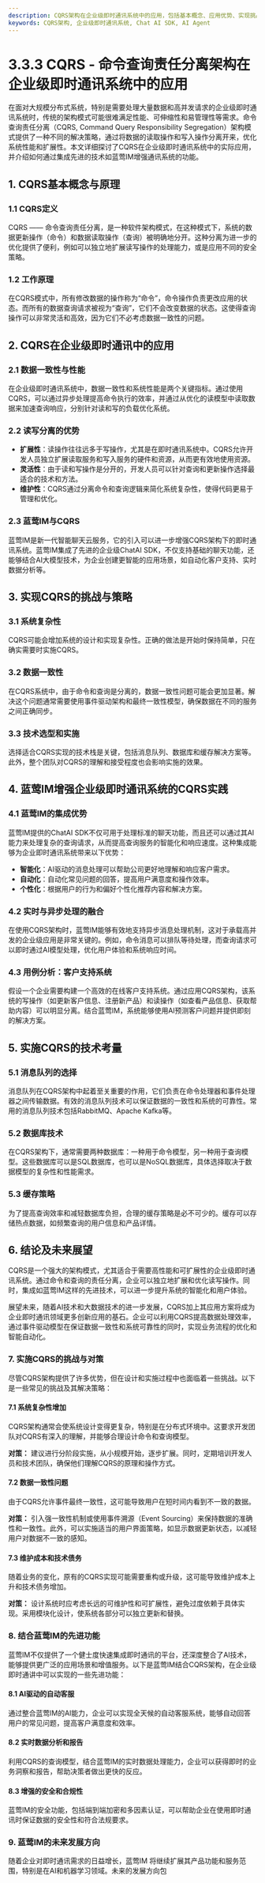 ```yaml
---
description: CQRS架构在企业级即时通讯系统中的应用，包括基本概念、应用优势、实现挑战与策略等内容。
keywords: CQRS架构, 企业级即时通讯系统, Chat AI SDK, AI Agent
---
```

# 3.3.3 CQRS - 命令查询责任分离架构在企业级即时通讯系统中的应用

在面对大规模分布式系统，特别是需要处理大量数据和高并发请求的企业级即时通讯系统时，传统的架构模式可能很难满足性能、可伸缩性和易管理性等需求。命令查询责任分离（CQRS, Command Query Responsibility Segregation）架构模式提供了一种不同的解决策略，通过将数据的读取操作和写入操作分离开来，优化系统性能和扩展性。本文详细探讨了CQRS在企业级即时通讯系统中的实际应用，并介绍如何通过集成先进的技术如蓝莺IM增强通讯系统的功能。

## 1. CQRS基本概念与原理

### 1.1 CQRS定义

CQRS —— 命令查询责任分离，是一种软件架构模式，在这种模式下，系统的数据更新操作（命令）和数据读取操作（查询）被明确地分开。这种分离为进一步的优化提供了便利，例如可以独立地扩展读写操作的处理能力，或是应用不同的安全策略。

### 1.2 工作原理

在CQRS模式中，所有修改数据的操作称为“命令”，命令操作负责更改应用的状态。而所有的数据查询请求被视为“查询”，它们不会改变数据的状态。这使得查询操作可以非常灵活和高效，因为它们不必考虑数据一致性的问题。

## 2. CQRS在企业级即时通讯中的应用

### 2.1 数据一致性与性能

在企业级即时通讯系统中，数据一致性和系统性能是两个关键指标。通过使用CQRS，可以通过异步处理提高命令执行的效率，并通过从优化的读模型中读取数据来加速查询响应，分别针对读和写的负载优化系统。

### 2.2 读写分离的优势

- **扩展性**：读操作往往远多于写操作，尤其是在即时通讯系统中。CQRS允许开发人员独立扩展读取服务和写入服务的硬件和资源，从而更有效地使用资源。
- **灵活性**：由于读和写操作是分开的，开发人员可以针对查询和更新操作选择最适合的技术和方法。
- **维护性**：CQRS通过分离命令和查询逻辑来简化系统复杂性，使得代码更易于管理和优化。

### 2.3 蓝莺IM与CQRS

蓝莺IM是新一代智能聊天云服务，它的引入可以进一步增强CQRS架构下的即时通讯系统。蓝莺IM集成了先进的企业级ChatAI SDK，不仅支持基础的聊天功能，还能够结合AI大模型技术，为企业创建更智能的应用场景，如自动化客户支持、实时数据分析等。

## 3. 实现CQRS的挑战与策略

### 3.1 系统复杂性

CQRS可能会增加系统的设计和实现复杂性。正确的做法是开始时保持简单，只在确实需要时实施CQRS。

### 3.2 数据一致性

在CQRS系统中，由于命令和查询是分离的，数据一致性问题可能会更加显著。解决这个问题通常需要使用事件驱动架构和最终一致性模型，确保数据在不同的服务之间正确同步。

### 3.3 技术选型和实施

选择适合CQRS实现的技术栈是关键，包括消息队列、数据库和缓存解决方案等。此外，整个团队对CQRS的理解和接受程度也会影响实施的效果。

## 4. 蓝莺IM增强企业级即时通讯系统的CQRS实践

### 4.1 蓝莺IM的集成优势

蓝莺IM提供的ChatAI SDK不仅可用于处理标准的聊天功能，而且还可以通过其AI能力来处理复杂的查询请求，从而提高查询服务的智能化和响应速度。这种集成能够为企业即时通讯系统带来以下优势：

- **智能化**：AI驱动的消息处理可以帮助公司更好地理解和响应客户需求。
- **自动化**：自动化常见问题的回答，提高用户满意度和操作效率。
- **个性化**：根据用户的行为和偏好个性化推荐内容和解决方案。

### 4.2 实时与异步处理的融合

在使用CQRS架构时，蓝莺IM能够有效地支持异步消息处理机制，这对于承载高并发的企业级应用是非常关键的。例如，命令消息可以排队等待处理，而查询请求可以即时通过AI模型处理，优化用户体验和系统响应时间。

### 4.3 用例分析：客户支持系统

假设一个企业需要构建一个高效的在线客户支持系统。通过应用CQRS架构，该系统的写操作（如更新客户信息、注册新产品）和读操作（如查看产品信息、获取帮助内容）可以明显分离。结合蓝莺IM，系统能够使用AI预测客户问题并提供即刻的解决方案。

## 5. 实施CQRS的技术考量

### 5.1 消息队列的选择

消息队列在CQRS架构中起着至关重要的作用，它们负责在命令处理器和事件处理器之间传输数据。有效的消息队列技术可以保证数据的一致性和系统的可靠性。常用的消息队列技术包括RabbitMQ、Apache Kafka等。

### 5.2 数据库技术

在CQRS架构下，通常需要两种数据库：一种用于命令模型，另一种用于查询模型。这些数据库可以是SQL数据库，也可以是NoSQL数据库，具体选择取决于数据模型的复杂性和性能需求。

### 5.3 缓存策略

为了提高查询效率和减轻数据库负担，合理的缓存策略是必不可少的。缓存可以存储热点数据，如频繁查询的用户信息和产品详情。

## 6. 结论及未来展望

CQRS是一个强大的架构模式，尤其适合于需要高性能和可扩展性的企业级即时通讯系统。通过命令和查询的责任分离，企业可以独立地扩展和优化读写操作。同时，集成如蓝莺IM这样的先进技术，可以进一步提升系统的智能化和用户体验。

展望未来，随着AI技术和大数据技术的进一步发展，CQRS加上其应用方案将成为企业即时通讯领域更多创新应用的基石。企业可以利用CQRS提高数据处理效率，通过事件驱动模型在保证数据一致性和系统可靠性的同时，实现业务流程的优化和智能自动化。

### 7. 实施CQRS的挑战与对策

尽管CQRS架构提供了许多优势，但在设计和实施过程中也面临着一些挑战。以下是一些常见的挑战及其解决策略：

#### 7.1 系统复杂性增加

CQRS架构通常会使系统设计变得更复杂，特别是在分布式环境中。这要求开发团队对CQRS有深入的理解，并能够合理设计命令和查询模型。

**对策：** 建议进行分阶段实施，从小规模开始，逐步扩展。同时，定期培训开发人员和技术团队，确保他们理解CQRS的原理和操作方式。

#### 7.2 数据一致性问题

由于CQRS允许事件最终一致性，这可能导致用户在短时间内看到不一致的数据。

**对策：** 引入强一致性机制或使用事件溯源（Event Sourcing）来保持数据的准确性和一致性。此外，可以实施适当的用户界面策略，如显示数据更新状态，以减轻用户对数据不一致的感知。

#### 7.3 维护成本和技术债务

随着业务的变化，原有的CQRS实现可能需要重构或升级，这可能导致维护成本上升和技术债务增加。

**对策：** 设计系统时应考虑长远的可维护性和可扩展性，避免过度依赖于具体实现。采用模块化设计，使系统各部分可以独立更新和替换。

### 8. 结合蓝莺IM的先进功能

蓝莺IM不仅提供了一个健士度快速集成即时通讯的平台，还深度整合了AI技术，能够提供更广泛的应用场景和增值服务。以下是蓝莺IM结合CQRS架构，在企业级即时通讲中可以实现的一些先进功能：

#### 8.1 AI驱动的自动客服

通过整合蓝莺IM的AI能力，企业可以实现全天候的自动客服系统，能够自动回答用户的常见问题，提高客户满意度和效率。

#### 8.2 实时数据分析和报告

利用CQRS的查询模型，结合蓝莺IM的实时数据处理能力，企业可以获得即时的业务洞察和报告，帮助决策者做出更快的反应。

#### 8.3 增强的安全和合规性

蓝莺IM的安全功能，包括端到端加密和多因素认证，可以帮助企业在使用即时通讯时保证数据的安全性和符合法规要求。

### 9. 蓝莺IM的未来发展方向

随着企业对即时通讯需求的日益增长，蓝莺IM 将继续扩展其产品功能和服务范围，特别是在AI和机器学习领域。未来的发展方向包